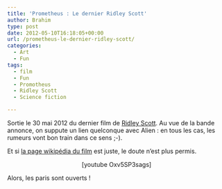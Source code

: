 ```yaml
---
title: 'Prometheus : Le dernier Ridley Scott'
author: Brahim
type: post
date: 2012-05-10T16:18:05+00:00
url: /prometheus-le-dernier-ridley-scott/
categories:
  - Art
  - Fun
tags:
  - film
  - Fun
  - Promotheus
  - Ridley Scott
  - Science fiction

---
```

Sortie le 30 mai 2012 du dernier film de <a href="http://www.google.com/url?sa=t&#038;rct=j&#038;q=&#038;esrc=s&#038;source=web&#038;cd=2&#038;ved=0CJIBEBYwAQ&#038;url=http%3A%2F%2Fen.wikipedia.org%2Fwiki%2FRidley_Scott&#038;ei=nuSrT6SMGIbZ8AOgrrnWBA&#038;usg=AFQjCNF66RnR8UamRWqLl3prVGj52t9u8g" title="Ridley Scott on Wikipedia" target="_blank">Ridley Scott</a>. Au vue de la bande annonce, on suppute un lien quelconque avec Alien : en tous les cas, les rumeurs vont bon train dans ce sens ;-).
  
Et si <a href="http://en.wikipedia.org/wiki/Prometheus_%28film%29" title="Prometheus (film) From Wikipedia" target="_blank">la page wikipédia du film</a> est juste, le doute n&#8217;est plus permis.

<p align="center">
  [youtube Oxv5SP3sags]
</p>

Alors, les paris sont ouverts !